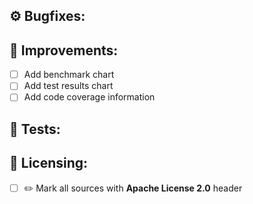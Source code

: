 ## :gear: Bugfixes:

## :tada: Improvements:
- [ ] Add benchmark chart
- [ ] Add test results chart
- [ ] Add code coverage information

## :mountain_railway: Tests:

## :page_with_curl: Licensing:
- [ ] :pencil2: Mark all sources with **Apache License 2.0** header